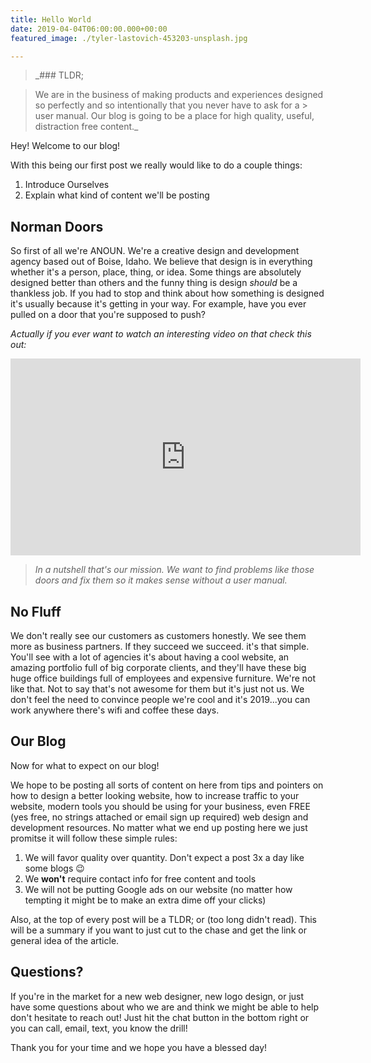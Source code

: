 ```yaml
---
title: Hello World
date: 2019-04-04T06:00:00.000+00:00
featured_image: ./tyler-lastovich-453203-unsplash.jpg

---
```


> _### TLDR;

> We are in the business of making products and experiences designed so perfectly and so intentionally that you never have to ask for a > user manual. Our blog is going to be a place for high quality, useful, distraction free content._

Hey! Welcome to our blog!

With this being our first post we really would like to do a couple things:

1. Introduce Ourselves
2. Explain what kind of content we'll be posting

## Norman Doors

So first of all we're <span class="anoun-title">ANOUN</span>. We're a creative design and development agency based out of Boise, Idaho. We believe that design is in everything whether it's a person, place, thing, or idea. Some things are absolutely designed better than others and the funny thing is design _should_ be a thankless job. If you had to stop and think about how something is designed it's usually because it's getting in your way. For example, have you ever pulled on a door that you're supposed to push?

_Actually if you ever want to watch an interesting video on that check this out:_

<iframe width="560" height="315" src="https://www.youtube.com/embed/yY96hTb8WgI" frameborder="0" allow="accelerometer; autoplay; encrypted-media; gyroscope; picture-in-picture" allowfullscreen></iframe>

> _In a nutshell that's our mission. We want to find problems like those doors and fix them so it makes sense without a user manual._

## No Fluff

We don't really see our customers as customers honestly. We see them more as business partners. If they succeed we succeed. it's that simple. You'll see with a lot of agencies it's about having a cool website, an amazing portfolio full of big corporate clients, and they'll have these big huge office buildings full of employees and expensive furniture. We're not like that. Not to say that's not awesome for them but it's just not us. We don't feel the need to convince people we're cool and it's 2019...you can work anywhere there's wifi and coffee these days.

## Our Blog

Now for what to expect on our blog!

We hope to be posting all sorts of content on here from tips and pointers on how to design a better looking website, how to increase traffic to your website, modern tools you should be using for your business, even FREE (yes free, no strings attached or email sign up required) web design and development resources. No matter what we end up posting here we just promitse it will follow these simple rules:

1. We will favor quality over quantity. Don't expect a post 3x a day like some blogs 😉
2. We **won't** require contact info for free content and tools
3. We will not be putting Google ads on our website (no matter how tempting it might be to make an extra dime off your clicks)

Also, at the top of every post will be a TLDR; or (too long didn't read). This will be a summary if you want to just cut to the chase and get the link or general idea of the article.

## Questions?

If you're in the market for a new web designer, new logo design, or just have some questions about who we are and think we might be able to help don't hesitate to reach out! Just hit the chat button in the bottom right or you can call, email, text, you know the drill!

Thank you for your time and we hope you have a blessed day!

